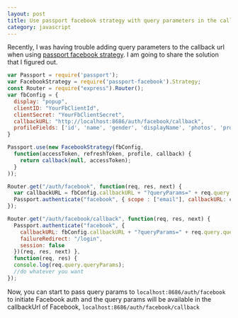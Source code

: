 ```yaml
---
layout: post
title: Use passport facebook strategy with query parameters in the callback
category: javascript
---
```


Recently, I was having trouble adding query parameters to the callback url when
using [passport facebook
strategy](https://github.com/jaredhanson/passport-facebook). I am going to
share the solution that I figured out.

```javascript
var Passport = require('passport');
var FacebookStrategy = require('passport-facebook').Strategy;
const Router = require("express").Router();
var fbConfig = {
  display: "popup",
  clientID: "YourFbClientId",
  clientSecret: "YourFbClientSecret",
  callbackURL: "http://localhost:8686/auth/facebook/callback",
  profileFields: ['id', 'name', 'gender', 'displayName', 'photos', 'profileUrl', 'email']
}

Passport.use(new FacebookStrategy(fbConfig,
  function(accessToken, refreshToken, profile, callback) {
    return callback(null, accessToken);
  }
));

Router.get("/auth/facebook", function(req, res, next) {
  var callbackURL = fbConfig.callbackURL + "?queryParams=" + req.query.queryParams;
  Passport.authenticate("facebook", { scope : ["email"], callbackURL: callbackURL })(req, res, next);
});

Router.get("/auth/facebook/callback", function(req, res, next) {
  Passport.authenticate("facebook", {
    callbackURL: fbConfig.callbackURL + "?queryParams=" + req.query.queryParams,
    failureRedirect: "/login",
    session: false
  })(req, res, next) },
  function(req, res) {
  console.log(req.query.queryParams);
  //do whatever you want
});

```

Now, you can start to pass query params to `localhost:8686/auth/facebook` to
initiate Facebook auth and the query params will be available in the callbackUrl of Facebook,
`localhost:8686/auth/facebook/callback`

